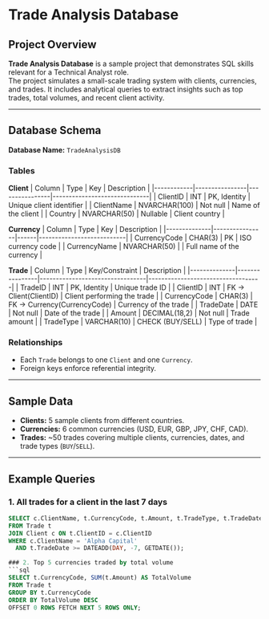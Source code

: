 # Trade Analysis Database

## Project Overview
**Trade Analysis Database** is a sample project that demonstrates SQL skills relevant for a Technical Analyst role.  
The project simulates a small-scale trading system with clients, currencies, and trades. It includes analytical queries to extract insights such as top trades, total volumes, and recent client activity.

---

## Database Schema

**Database Name:** `TradeAnalysisDB`

### Tables

**Client**
| Column     | Type           | Key             | Description                  |
|------------|----------------|----------------|------------------------------|
| ClientID   | INT            | PK, Identity    | Unique client identifier     |
| ClientName | NVARCHAR(100)  | Not null        | Name of the client           |
| Country    | NVARCHAR(50)   | Nullable        | Client country               |

**Currency**
| Column       | Type           | Key  | Description               |
|--------------|----------------|------|---------------------------|
| CurrencyCode | CHAR(3)        | PK   | ISO currency code         |
| CurrencyName | NVARCHAR(50)   |      | Full name of the currency |

**Trade**
| Column       | Type           | Key/Constraint                   | Description                       |
|--------------|----------------|---------------------------------|-----------------------------------|
| TradeID      | INT            | PK, Identity                     | Unique trade ID                   |
| ClientID     | INT            | FK → Client(ClientID)            | Client performing the trade       |
| CurrencyCode | CHAR(3)        | FK → Currency(CurrencyCode)      | Currency of the trade             |
| TradeDate    | DATE           | Not null                         | Date of the trade                 |
| Amount       | DECIMAL(18,2)  | Not null                         | Trade amount                       |
| TradeType    | VARCHAR(10)    | CHECK (BUY/SELL)                 | Type of trade                      |

### Relationships
- Each `Trade` belongs to one `Client` and one `Currency`.
- Foreign keys enforce referential integrity.

---

## Sample Data
- **Clients:** 5 sample clients from different countries.  
- **Currencies:** 6 common currencies (USD, EUR, GBP, JPY, CHF, CAD).  
- **Trades:** ~50 trades covering multiple clients, currencies, dates, and trade types (`BUY`/`SELL`).

---

## Example Queries

### 1. All trades for a client in the last 7 days
```sql
SELECT c.ClientName, t.CurrencyCode, t.Amount, t.TradeType, t.TradeDate
FROM Trade t
JOIN Client c ON t.ClientID = c.ClientID
WHERE c.ClientName = 'Alpha Capital'
  AND t.TradeDate >= DATEADD(DAY, -7, GETDATE());

### 2. Top 5 currencies traded by total volume
```sql
SELECT t.CurrencyCode, SUM(t.Amount) AS TotalVolume
FROM Trade t
GROUP BY t.CurrencyCode
ORDER BY TotalVolume DESC
OFFSET 0 ROWS FETCH NEXT 5 ROWS ONLY;

